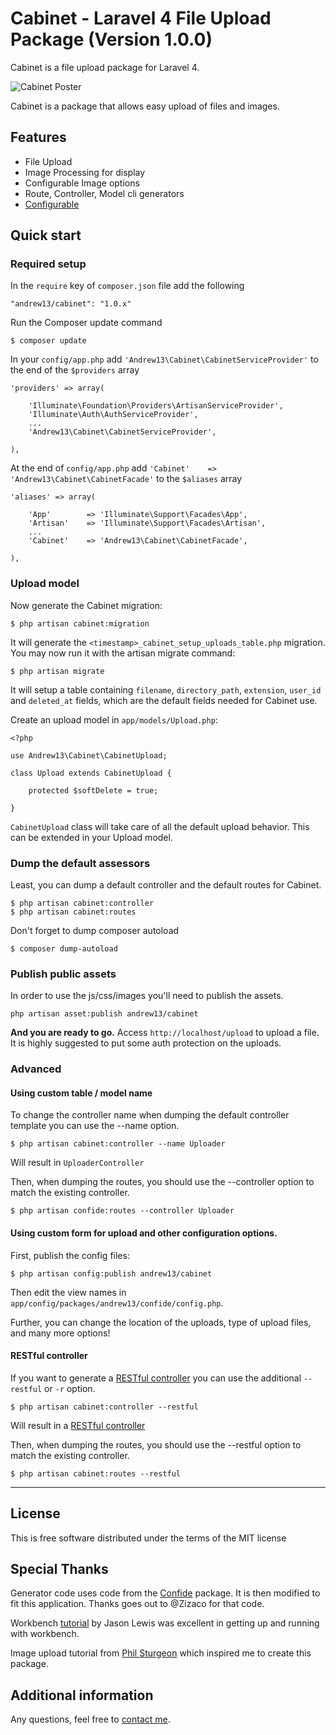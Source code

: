 Cabinet - Laravel 4 File Upload Package (Version 1.0.0)
=====================

Cabinet is a file upload package for Laravel 4.

![Cabinet Poster](http://i.imgur.com/y7YXeVQ.png)

Cabinet is a package that allows easy upload of files and images.

## Features

* File Upload
* Image Processing for display
* Configurable Image options
* Route, Controller, Model cli generators
* [Configurable](#config)

## Quick start

### Required setup

In the `require` key of `composer.json` file add the following

    "andrew13/cabinet": "1.0.x"

Run the Composer update command

    $ composer update

In your `config/app.php` add `'Andrew13\Cabinet\CabinetServiceProvider'` to the end of the `$providers` array

    'providers' => array(

        'Illuminate\Foundation\Providers\ArtisanServiceProvider',
        'Illuminate\Auth\AuthServiceProvider',
        ...
        'Andrew13\Cabinet\CabinetServiceProvider',

    ),

At the end of `config/app.php` add `'Cabinet'    => 'Andrew13\Cabinet\CabinetFacade'` to the `$aliases` array

    'aliases' => array(

        'App'        => 'Illuminate\Support\Facades\App',
        'Artisan'    => 'Illuminate\Support\Facades\Artisan',
        ...
        'Cabinet'    => 'Andrew13\Cabinet\CabinetFacade',

    ),


### Upload model

Now generate the Cabinet migration:

    $ php artisan cabinet:migration

It will generate the `<timestamp>_cabinet_setup_uploads_table.php` migration. You may now run it with the artisan migrate command:

    $ php artisan migrate

It will setup a table containing `filename`, `directory_path`, `extension`, `user_id` and `deleted_at` fields, which are the default fields needed for Cabinet use.

Create an upload model in `app/models/Upload.php`:

    <?php

    use Andrew13\Cabinet\CabinetUpload;

    class Upload extends CabinetUpload {

        protected $softDelete = true;

    }

`CabinetUpload` class will take care of all the default upload behavior. This can be extended in your Upload model.


### Dump the default assessors

Least, you can dump a default controller and the default routes for Cabinet.

    $ php artisan cabinet:controller
    $ php artisan cabinet:routes

Don't forget to dump composer autoload

    $ composer dump-autoload


### Publish public assets

In order to use the js/css/images you'll need to publish the assets.

```
php artisan asset:publish andrew13/cabinet
```

**And you are ready to go.**
Access `http://localhost/upload` to upload a file. It is highly suggested to put some auth protection on the uploads.


### Advanced

#### Using custom table / model name

To change the controller name when dumping the default controller template you can use the --name option.

    $ php artisan cabinet:controller --name Uploader

Will result in `UploaderController`

Then, when dumping the routes, you should use the --controller option to match the existing controller.

    $ php artisan confide:routes --controller Uploader


<a name="config"></a>
#### Using custom form for upload and other configuration options.

First, publish the config files:

    $ php artisan config:publish andrew13/cabinet

Then edit the view names in `app/config/packages/andrew13/confide/config.php`.

Further, you can change the location of the uploads, type of upload files, and many more options!

#### RESTful controller

If you want to generate a [RESTful controller](https://github.com/laravel/docs/blob/master/controllers.md#restful-controllers) you can use the additional `--restful` or `-r` option.

    $ php artisan cabinet:controller --restful

Will result in a [RESTful controller](https://github.com/laravel/docs/blob/master/controllers.md#restful-controllers)

Then, when dumping the routes, you should use the --restful option to match the existing controller.

    $ php artisan cabinet:routes --restful


-----
## License

This is free software distributed under the terms of the MIT license


## Special Thanks

Generator code uses code from the [Confide](https://github.com/Zizaco/confide) package.
It is then modified to fit this application. Thanks goes out to @Zizaco for that code.

Workbench [tutorial](http://jasonlewis.me/article/laravel-4-develop-packages-using-the-workbench)
by Jason Lewis was excellent in getting up and running with workbench.

Image upload tutorial from [Phil Sturgeon](http://philsturgeon.co.uk/blog/2012/09/package-watch-image-management) which inspired me to create this package.


## Additional information

Any questions, feel free to [contact me](http://twitter.com/andrewelkins).
